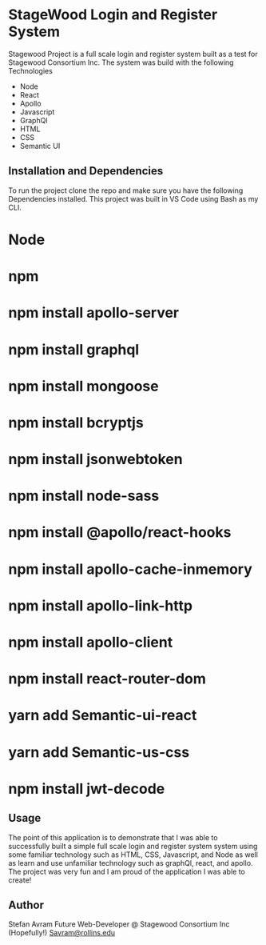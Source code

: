 # StageWood Login and Register System

Stagewood Project is a full scale login and register system built as a test for Stagewood Consortium Inc. The system was build with the following Technologies

* Node
* React
* Apollo
* Javascript
* GraphQl
* HTML
* CSS
* Semantic UI


## Installation and Dependencies

To run the project clone the repo and make sure you have the following Dependencies installed. This project was built in VS Code using Bash as my CLI.

# Node
# npm
# npm install apollo-server
# npm install graphql
# npm install mongoose
# npm install bcryptjs
# npm install jsonwebtoken
# npm install node-sass
# npm install @apollo/react-hooks
# npm install apollo-cache-inmemory
# npm install apollo-link-http
# npm install apollo-client
# npm install react-router-dom
# yarn add Semantic-ui-react
# yarn add Semantic-us-css
# npm install jwt-decode


## Usage

The point of this application is to demonstrate that I was able to successfully built a simple full scale login and register system system using some familiar technology such as HTML, CSS, Javascript, and Node as well as learn and use unfamiliar technology such as graphQl, react, and apollo. The project was very fun and I am proud of the application I was able to create!


## Author
Stefan Avram
Future Web-Developer @ Stagewood Consortium Inc (Hopefully!)
Savram@rollins.edu

